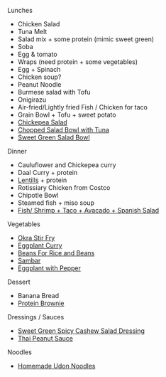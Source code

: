 Lunches

- Chicken Salad
- Tuna Melt
- Salad mix + some protein (mimic sweet green)
- Soba
- Egg & tomato
- Wraps (need protein + some vegetables)
- Egg + Spinach
- Chicken soup?
- Peanut Noodle
- Burmese salad with Tofu
- Onigirazu
- Air-fried/Lightly fried Fish / Chicken for taco
- Grain Bowl + Tofu + sweet potato
- [Chickepea Salad](/recipes/ChickpeaSalad.md)
- [Chopped Salad Bowl with Tuna](/recipes/ChoppedSaladBowlwithTuna.md)
- [Sweet Green Salad Bowl](/recipes/SweetGreenSaladBowl.md)

Dinner

- Cauluflower and Chickepea curry
- Daal Curry + protein
- [Lentills](/recipes/Lentils.md) + protein
- Rotissiary Chicken from Costco
- Chipotle Bowl
- Steamed fish + miso soup
- [Fish/ Shrimp + Taco + Avacado + Spanish Salad](/recipes/ShrimpTostados.md)

Vegetables

- [Okra Stir Fry](/recipes/OkraStirFry.md)
- [Eggplant Curry](/recipes/EggplantCurry.md)
- [Beans For Rice and Beans](/recipes/Beans.md)
- [Sambar](/recipes/Sambar.md)
- [Eggplant with Pepper](/recipes/EggplantPepper.md)

Dessert

- Banana Bread
- [Protein Brownie](/recipes/ProteinBrownie.md)

Dressings / Sauces

- [Sweet Green Spicy Cashew Salad Dressing](/recipes/SweetGreenSpicyCashewSaladDressing.md)
- [Thai Peanut Sauce](/recipes/ThaiPeanutSauce.md)

Noodles
- [Homemade Udon Noodles](/recipes/HomemadeUdonNoodles.md)